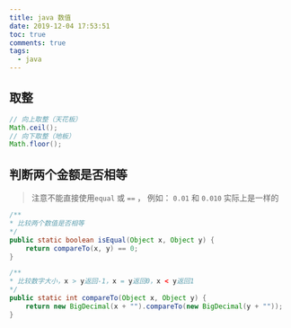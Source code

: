 ```yaml
---
title: java 数值
date: 2019-12-04 17:53:51
toc: true
comments: true
tags:
  - java
---
```


## 取整

```java
// 向上取整（天花板）
Math.ceil();
// 向下取整（地板）
Math.floor();
```

## 判断两个金额是否相等

> 注意不能直接使用`equal` 或 `==` ， 例如： `0.01` 和 `0.010` 实际上是一样的

```java
/**
* 比较两个数值是否相等
*/
public static boolean isEqual(Object x, Object y) {
    return compareTo(x, y) == 0;
}

/**
* 比较数字大小，x > y返回-1，x = y返回0，x < y返回1
*/
public static int compareTo(Object x, Object y) {
    return new BigDecimal(x + "").compareTo(new BigDecimal(y + ""));
}
```
